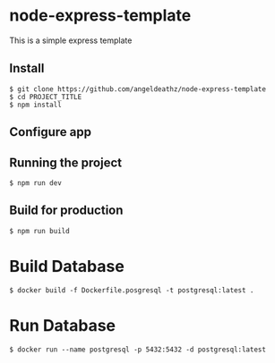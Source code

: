 # node-express-template

This is a simple express template

## Install

    $ git clone https://github.com/angeldeathz/node-express-template
    $ cd PROJECT_TITLE
    $ npm install

## Configure app

## Running the project

    $ npm run dev

## Build for production

    $ npm run build

# Build Database

    $ docker build -f Dockerfile.posgresql -t postgresql:latest .

# Run Database

    $ docker run --name postgresql -p 5432:5432 -d postgresql:latest
